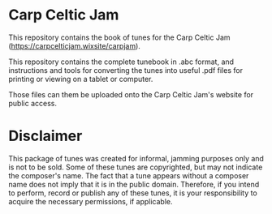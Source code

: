 # Carp Celtic Jam
This repository contains the book of tunes for the Carp Celtic Jam (https://carpcelticjam.wixsite/carpjam).

This repository contains the complete tunebook in .abc format, and instructions and tools for converting the tunes into useful .pdf files for printing or viewing on a tablet or computer.

Those files can them be uploaded onto the Carp Celtic Jam's website for public
access.

# Disclaimer
This package of tunes was created for informal, jamming purposes only and is not to be sold.  Some of these tunes are copyrighted, but may not indicate the composer's name.  The fact that a tune appears without a composer name does not imply that it is in the public domain. Therefore, if you intend to perform, record or publish any of these tunes, it is your responsibility to acquire the necessary permissions, if applicable.
